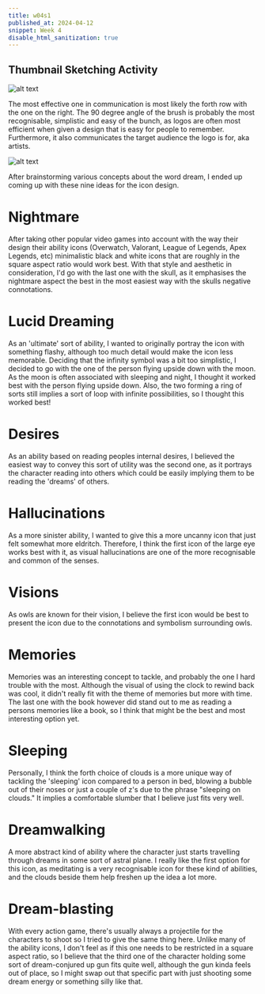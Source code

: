 ```yaml
---
title: w04s1
published_at: 2024-04-12
snippet: Week 4
disable_html_sanitization: true
---
```


## Thumbnail Sketching Activity

![alt text](/w04s2/image.png)

The most effective one in communication is most likely the forth row with the one on the right. The 90 degree angle of the brush is probably the most recognisable, simplistic and easy of the bunch, as logos are often most efficient when given a design that is easy for people to remember. Furthermore, it also communicates the target audience the logo is for, aka artists.

![alt text](/w04s2/image-1.png)

After brainstorming various concepts about the word dream, I ended up coming up with these nine ideas for the icon design. 

# Nightmare
After taking other popular video games into account with the way their design their ability icons (Overwatch, Valorant, League of Legends, Apex Legends, etc) minimalistic black and white icons that are roughly in the square aspect ratio would work best. With that style and aesthetic in consideration, I'd go with the last one with the skull, as it emphasises the nightmare aspect the best in the most easiest way with the skulls negative connotations.

# Lucid Dreaming
As an 'ultimate' sort of ability, I wanted to originally portray the icon with something flashy, although too much detail would make the icon less memorable. Deciding that the infinity symbol was a bit too simplistic, I decided to go with the one of the person flying upside down with the moon. As the moon is often associated with sleeping and night, I thought it worked best with the person flying upside down. Also, the two forming a ring of sorts still implies a sort of loop with infinite possibilities, so I thought this worked best!

# Desires
As an ability based on reading peoples internal desires, I believed the easiest way to convey this sort of utility was the second one, as it portrays the character reading into others which could be easily implying them to be reading the 'dreams' of others.

# Hallucinations
As a more sinister ability, I wanted to give this a more uncanny icon that just felt somewhat more eldritch. Therefore, I think the first icon of the large eye works best with it, as visual hallucinations are one of the more recognisable and common of the senses.

# Visions
As owls are known for their vision, I believe the first icon would be best to present the icon due to the connotations and symbolism surrounding owls.

# Memories
Memories was an interesting concept to tackle, and probably the one I hard trouble with the most. Although the visual of using the clock to rewind back was cool, it didn't really fit with the theme of memories but more with time. The last one with the book however did stand out to me as reading a persons memories like a book, so I think that might be the best and most interesting option yet.

# Sleeping
Personally, I think the forth choice of clouds is a more unique way of tackling the 'sleeping' icon compared to a person in bed, blowing a bubble out of their noses or just a couple of z's due to the phrase "sleeping on clouds." It implies a comfortable slumber that I believe just fits very well.

# Dreamwalking
A more abstract kind of ability where the character just starts travelling through dreams in some sort of astral plane. I really like the first option for this icon, as meditating is a very recognisable icon for these kind of abilities, and the clouds beside them help freshen up the idea a lot more.

# Dream-blasting
With every action game, there's usually always a projectile for the characters to shoot so I tried to give the same thing here. Unlike many of the ability icons, I don't feel as if this one needs to be restricted in a square aspect ratio, so I believe that the third one of the character holding some sort of dream-conjured up gun fits quite well, although the gun kinda feels out of place, so I might swap out that specific part with just shooting some dream energy or something silly like that.